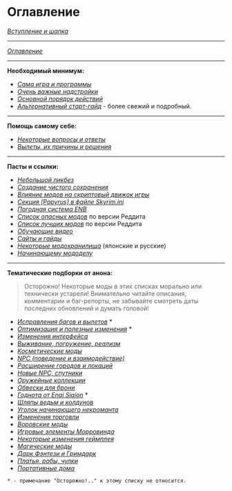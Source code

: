 # Оглавление

[*Вступление и шапка*](00_Вступление_и_шапка.md)

------

[*Оглавление*](01_Оглавление.md)

------

**Необходимый минимум:**

+ [*Сама игра и программы*](01_Minimum/01_Сама_игра_и_программы.md)
+ [*Очень важные надстройки*](01_Minimum/02_Очень_важные_надстройки.md)
+ [*Основной порядок действий*](01_Minimum/03_Основной_порядок_действий.md)
+ [*Альтернативный старт-гайд*](01_Minimum/04_Альтернативный_старт_гайд.md) - более свежий и подробный.

------

**Помощь самому себе:**

+ [*Некоторые вопросы и ответы*](02_Self-Help/01_Некоторые_вопросы_и_ответы.md)
+ [*Вылеты, их причины и решения*](02_Self-Help/02_Вылеты_их_причины_и_решения.md)

------

**Пасты и ссылки:**

+ [*Небольшой ликбез*](03_Texts_And_Links/01_Небольшой_ликбез.md)
+ [*Создание чистого сохранения*](03_Texts_And_Links/02_Создание_чистого_сохранения.md)
+ [*Влияние модов на скриптовый движок игры*](03_Texts_And_Links/03_Влияние_модов_на_скриптовый_движок_игры.md)
+ [*Секция [Papyrus] в файле Skyrim.ini*](03_Texts_And_Links/04_Секция_Papyrus.md)
+ [*Погодная система ENB*](03_Texts_And_Links/05_Погодная_система_ENB.md)
+ [*Список опасных модов*](https://www.reddit.com/r/skyrimmods/wiki/dangerous_mods_masterlist) по версии Реддита
+ [*Список лучших модов*](https://www.reddit.com/r/skyrimmods/wiki/best_mods_for) по версии Реддита
+ [*Обучающие видео*](03_Texts_And_Links/06_Обучающие_видео.md)
+ [*Сайты и гайды*](03_Texts_And_Links/07_Сайты_и_гайды.md)
+ [*Некоторые модохранилища*](03_Texts_And_Links/08_Модохранилища.md) (японские и русские)
+ [*Начинающему мододелу*](03_Texts_And_Links/09_Начинающему_мододелу.md)

------

**Тематические подборки от анона:**

> Осторожно! Некоторые моды в этих списках морально или технически устарели! Внимательно читайте описания, комментарии и баг-репорты, не забывайте смотреть даты последних обновлений и думать головой!

+ [*Исправления багов и вылетов*](04_Anon_Collection/01_Исправления_багов_и_вылетов.md) *
+ [*Оптимизация и полезные изменения*](04_Anon_Collection/02_Оптимизация_и_полезные_изменения.md) *
+ [*Изменения интерфейса*](04_Anon_Collection/03_Изменения_интерфейса.md)
+ [*Выживание, погружение, реализм*](04_Anon_Collection/04_Выживание_погружение_реализм.md)
+ [*Косметические моды*](04_Anon_Collection/05_Косметические_моды.md)
+ [*NPC (поведение и взаимодействие)*](04_Anon_Collection/06_NPC_поведение_и_взаимодействие.md)
+ [*Расширение городов и локаций*](04_Anon_Collection/07_Расширение_городов_и_локаций.md)
+ [*Новые NPC, спутники*](04_Anon_Collection/08_Новые_NPC_спутники.md)
+ [*Оружейные коллекции*](04_Anon_Collection/09_Оружейные_коллекции.md)
+ [*Обвески для брони*](04_Anon_Collection/10_Обвески_для_брони.md)
+ [*Годнота от Enai Siaion*](04_Anon_Collection/11_Годнота_от_Enai_Siaion.md) *
+ [*Шляпы ведьм и колдунов*](04_Anon_Collection/12_Шляпы_ведьм_и_колдунов.md)
+ [*Уголок начинающего некроманта*](04_Anon_Collection/13_Уголок_начинающего_некроманта.md)
+ [*Изменения торговли*](04_Anon_Collection/14_Изменения_торговли.md)
+ [*Воровские моды*](04_Anon_Collection/15_Воровские_моды.md)
+ [*Игровые элементы Морровинда*](04_Anon_Collection/16_Игровые_элементы_Морровинда.md)
+ [*Некоторые изменения геймплея*](04_Anon_Collection/17_Некоторые_изменения_геймплея.md)
+ [*Магические моды*](04_Anon_Collection/18_Магические_моды.md)
+ [*Дарк Фэнтези и Гримдарк*](04_Anon_Collection/19_Дарк_Фэнтези_и_Гримдарк.md)
+ [*Платья, робы, чулки*](04_Anon_Collection/20_Платья_робы_чулки.md)
+ [*Портативные дома*](04_Anon_Collection/21_Портативные_дома.md)

`* - примечание "Осторожно!.." к этому списку не относится.`
